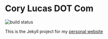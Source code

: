 Cory Lucas DOT Com
===============

![build status](https://api.travis-ci.org/coryflucas/corylucasdotcom.svg?branch=master)

This is the Jekyll project for my [personal website](http://www.corylucas.com)
